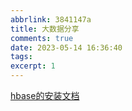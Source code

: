 ```yaml
---
abbrlink: 3841147a
title: 大数据分享
comments: true
date: 2023-05-14 16:36:40
tags:
excerpt: 1
--- 
```

[hbase的安装文档](https://dblab.xmu.edu.cn/blog/149/#more-149)

